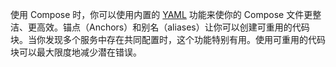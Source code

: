 使用 Compose 时，你可以使用内置的 [YAML](https://www.yaml.org/spec/1.2/spec.html#id2765878) 功能来使你的 Compose 文件更整洁、更高效。锚点（Anchors）和别名（aliases）让你可以创建可重用的代码块。当你发现多个服务中存在共同配置时，这个功能特别有用。使用可重用的代码块可以最大限度地减少潜在错误。
